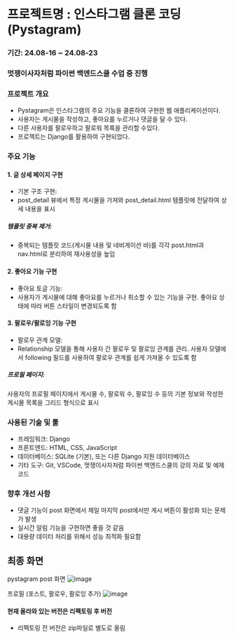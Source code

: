 # 프로젝트명 : 인스타그램 클론 코딩 (Pystagram)
### 기간: 24.08-16 ~ 24.08-23
### 멋쟁이사자처럼 파이썬 백엔드스쿨 수업 중 진행

### 프로젝트 개요
- Pystagram은 인스타그램의 주요 기능을 클론하여 구현한 웹 애플리케이션이다.
- 사용자는 게시물을 작성하고, 좋아요를 누르거나 댓글을 달 수 있다.
- 다른 사용자를 팔로우하고 팔로워 목록을 관리할 수있다.
- 프로젝트는 Django를 활용하여 구현되었다.

### 주요 기능
#### 1. 글 상세 페이지 구현
- 기본 구조 구현:
- post_detail 뷰에서 특정 게시물을 가져와 post_detail.html 템플릿에 전달하여 상세 내용을 표시

##### 템플릿 중복 제거:
- 중복되는 템플릿 코드(게시물 내용 및 네비게이션 바)를 각각 post.html과 nav.html로 분리하여 재사용성을 높임

#### 2. 좋아요 기능 구현
- 좋아요 토글 기능:
- 사용자가 게시물에 대해 좋아요를 누르거나 취소할 수 있는 기능을 구현. 좋아요 상태에 따라 버튼 스타일이 변경되도록 함

#### 3. 팔로우/팔로잉 기능 구현
- 팔로우 관계 모델:
- Relationship 모델을 통해 사용자 간 팔로우 및 팔로잉 관계를 관리. 사용자 모델에서 following 필드를 사용하여 팔로우 관계를 쉽게 가져올 수 있도록 함

##### 프로필 페이지:
사용자의 프로필 페이지에서 게시물 수, 팔로워 수, 팔로잉 수 등의 기본 정보와 작성한 게시물 목록을 그리드 형식으로 표시

### 사용된 기술 및 툴
- 프레임워크: Django
- 프론트엔드: HTML, CSS, JavaScript
- 데이터베이스: SQLite (기본), 또는 다른 Django 지원 데이터베이스
- 기타 도구: Git, VSCode, 멋쟁이사자처럼 파이썬 백엔드스쿨의 강의 자료 및 예제 코드


### 향후 개선 사항
- 댓글 기능이 post 화면에서 제일 마지막 post에서만 게시 버튼이 활성화 되는 문제가 발생
- 실시간 알림 기능을 구현하면 좋을 것 같음
- 대용량 데이터 처리를 위해서 성능 최적화 필요함

## 최종 화면
 pystagram post 화면
![image](https://github.com/user-attachments/assets/cfefd349-53d7-47d5-bcc2-5bd02a67b069)

프로필 (포스트, 팔로우, 팔로잉 추가)
![image](https://github.com/user-attachments/assets/ac8c7b20-c431-453e-ab9f-256ca8453751)

#### 현재 올라와 있는 버전은 리펙토링 후 버전
- 리펙토링 전 버전은 zip파일로 별도로 올림
